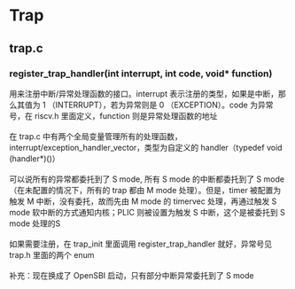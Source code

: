 # Trap

## trap.c
### register_trap_handler(int interrupt, int code, void* function)
用来注册中断/异常处理函数的接口。interrupt 表示注册的类型，如果是中断，那么其值为 1 （INTERRUPT），若为异常则是 0 （EXCEPTION）。code 为异常号，在 riscv.h 里面定义，function 则是异常处理函数的地址
<br><br>
在 trap.c 中有两个全局变量管理所有的处理函数，interrupt/exception_handler_vector，类型为自定义的 handler（typedef void (handler*)()）
<br><br>
可以说所有的异常都委托到了 S mode, 所有 S mode 的中断都委托到了 S mode（在未配置的情况下，所有的 trap 都由 M mode 处理）。但是，timer 被配置为触发 M 中断，没有委托，故而先由 M mode 的 timervec 处理，再通过触发 S mode 软中断的方式通知内核；PLIC 则被设置为触发 S 中断，这个是被委托到 S mode 处理的S
<br><br>
如果需要注册，在 trap_init 里面调用 register_trap_handler 就好，异常号见 trap.h 里面的两个 enum
<br><br>
补充：现在换成了 OpenSBI 启动，只有部分中断异常委托到了 S mode



